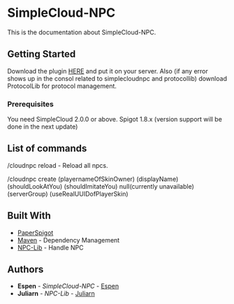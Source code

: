 # SimpleCloud-NPC

This is the documentation about SimpleCloud-NPC.

## Getting Started

Download the plugin [HERE](https://imposdev.eu/repo/org/spigotmc/simplecloudnpc/1.0.0/simplecloudnpc-1.0.0.jar) and put it on your server.
Also (if any error shows up in the consol related to simplecloudnpc and protocollib) download ProtocolLib for protocol management.

### Prerequisites

You need SimpleCloud 2.0.0 or above.
Spigot 1.8.x (version support will be done in the next update)

## List of commands

/cloudnpc reload - Reload all npcs.

/cloudnpc create (playernameOfSkinOwner) (displayName) (shouldLookAtYou) (shouldImitateYou) null(currently unavailable) (serverGroup) (useRealUUIDofPlayerSkin)

## Built With

* [PaperSpigot](https://papermc.io/downloads)
* [Maven](https://maven.apache.org/) - Dependency Management
* [NPC-Lib](https://github.com/juliarn/NPC-Lib) - Handle NPC

## Authors

* **Espen** - *SimpleCloud-NPC* - [Espen](https://github.com/EhreGetaken)
* **Juliarn** - *NPC-Lib* - [Juliarn](https://github.com/juliarn)

